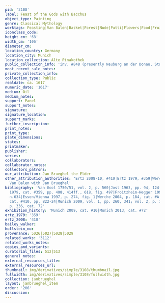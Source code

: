```yaml
---
pid: '3108'
label: Feast of the Gods with Bacchus
object_type: Painting
genre: Classical Mythology
worktags: Feasting|Van Balen|Basket|Forest|Nude|Putti|Flowers|Food|Fruit|Musical instruments|Vegetables
iconclass_code:
height_cm: '68'
width_cm: '106'
diameter_cm:
location_country: Germany
location_city: Munich
location_collection: Alte Pinakothek
public_collection_info: 'inv. #848 (presently Neuburg an der Donau, Staatsgalerie)'
most_recent_sale_notes:
private_collection_info:
collection_type: Public
realdate: ca. 1617
numeric_date: '1617'
medium: Oil
medium_notes:
support: Panel
support_notes:
signature:
signature_location:
support_marks:
further_inscription:
print_notes:
print_type:
plate_dimensions:
states:
printmaker:
publisher:
series:
collaborators:
collaborator_notes:
collectors_patrons:
our_attribution: Jan Brueghel the Elder
other_attribution_authorities: 'Ertz 2008-10, #410|Ertz 1979, #359|Werche 2004 as
  Van Balen with Jan Brueghel'
bibliography: 'Van Gool 1750/51, vol. 2, p. 560|Jost 1963, pp. 94, 124-25, fig. 27|Ertz
  1979, cat. #359, pp. 408, 414ff., 618, fig. 497|Froitzheim-Hegger 1993, pp. 176-83,
  n.634|Essen/Vienna 1997, p. 274, fig. 1|Werche 2004, p. 184, cat. #A.120|Ertz 2008-10,
  cat. #410, pp. 822-24|Munich 2009, vol. 1, pp. 260, 341; vol. 2, p. 170|Munich 2013,
  p. 336, cat. 72'
exhibition_history: 'Munich 2009, cat. #10|Munich 2013, cat. #72'
ertz_1979: '359'
ertz_2008: '410'
bailey_walker:
hollstein_no:
provenance: 5026|5027|5028|5029
related_works: '3112'
related_works_notes:
copies_and_variants:
curatorial_files: 512|513
general_notes:
external_resources_title:
external_resources_url:
thumbnail: img/derivatives/simple/3108/thumbnail.jpg
fullwidth: img/derivatives/simple/3108/fullwidth.jpg
collection: janbrueghel
layout: janbrueghel_item
order: '206'
discussion:
---
```

